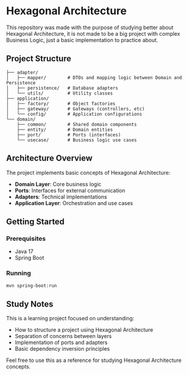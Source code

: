 # Hexagonal Architecture

This repository was made with the purpose of studying better about Hexagonal Architecture, it is not made to be a big
project with complex Business Logic, just a basic implementation to practice about.

## Project Structure

```
├── adapter/
│   ├── mapper/        # DTOs and mapping logic between Domain and Persistence
│   ├── persistence/   # Database adapters
│   └── utils/         # Utility classes
├── application/
│   ├── factory/       # Object factories
│   ├── gateway/       # Gateways (controllers, etc)
│   └── config/        # Application configurations
└── domain/
    ├── common/        # Shared domain components
    ├── entity/        # Domain entities
    ├── port/          # Ports (interfaces)
    └── usecase/       # Business logic use cases
```

## Architecture Overview

The project implements basic concepts of Hexagonal Architecture:

- **Domain Layer**: Core business logic
- **Ports**: Interfaces for external communication
- **Adapters**: Technical implementations
- **Application Layer**: Orchestration and use cases

## Getting Started

### Prerequisites

- Java 17
- Spring Boot

### Running

```bash
mvn spring-boot:run
```

## Study Notes

This is a learning project focused on understanding:

- How to structure a project using Hexagonal Architecture
- Separation of concerns between layers
- Implementation of ports and adapters
- Basic dependency inversion principles

Feel free to use this as a reference for studying Hexagonal Architecture concepts.